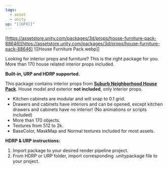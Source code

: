 ```yaml
---
tags:
  - asset
  - unity
up: "[[GFX]]"
---
```

[https://assetstore.unity.com/packages/3d/props/house-furniture-pack-88646](https://assetstore.unity.com/packages/3d/props/house-furniture-pack-88646)
![[House Furniture Pack.webp]]

Looking for interior props and furniture? This is the right package for you. More than 170 house related interior props included.

**Built-in, URP and HDRP supported.**

This package contains interior props from [**Suburb Neighborhood House Pack**](http://u3d.as/BaG). House model and exterior **not included**, only interior props.

- Kitchen cabinets are modular and will snap to 0.1 grid.
- Drawers and cabinets have interiors and can be opened, except kitchen drawers and cabinets have no interior! (No animations or scripts included)
- More than 170 objects.
- Textures from 512 to 2k.
- BaseColor, MaskMap and Normal textures included for most assets.

**HDRP & URP instructions:**
1. Import package to your desired render pipeline project.
2. From HDRP or URP folder, import corresponding .unitypackage file to your project.